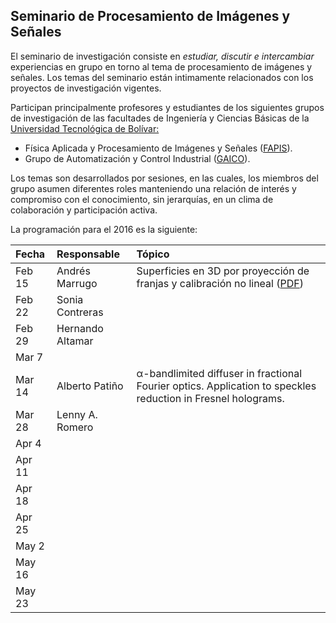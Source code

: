 
## Seminario de Procesamiento de Imágenes y Señales

El seminario de investigación consiste en *estudiar, discutir e intercambiar* experiencias en grupo en torno al tema de procesamiento de imágenes y señales. Los temas del seminario están intimamente relacionados con los proyectos de investigación vigentes. 

Participan principalmente profesores y estudiantes de los siguientes grupos de investigación de las facultades de Ingeniería y Ciencias Básicas de la [Universidad Tecnológica de Bolívar:](http://www.unitecnologica.edu.co/ "Universidad Tecnológica de Bolívar | Una institución con vocación empresarial e internacional")

- Física Aplicada y Procesamiento de Imágenes y Señales ([FAPIS](http://scienti.colciencias.gov.co:8080/gruplac/jsp/visualiza/visualizagr.jsp?nro=00000000012959 "GrupLAC - Plataforma SCienTI - Colombia")).
- Grupo de Automatización y Control Industrial ([GAICO](http://scienti.colciencias.gov.co:8080/gruplac/jsp/visualiza/visualizagr.jsp?nro=00000000003446 "GrupLAC - Plataforma SCienTI - Colombia")).

Los temas son desarrollados por sesiones, en las cuales, los miembros del grupo asumen diferentes roles manteniendo una relación de interés y compromiso con el conocimiento, sin jerarquías, en un clima de colaboración y participación activa.

La programación para el 2016 es la siguiente:


| Fecha  | Responsable      | Tópico                                                                                                       |  
| :----- | :--------------- | :----------------------------------------------------------------------------------------------------------- |  
| Feb 15 | Andrés Marrugo   | Superficies en 3D por proyección de franjas y calibración no lineal ([PDF][1])                               |  
| Feb 22 | Sonia Contreras  |                                                                                                              |  
| Feb 29 | Hernando Altamar |                                                                                                              |  
| Mar 7  |                  |                                                                                                              |  
| Mar 14 | Alberto Patiño   | α-bandlimited diffuser in fractional Fourier optics. Application to speckles reduction in Fresnel holograms. |  
| Mar 28 | Lenny A. Romero  |                                                                                                              |  
| Apr 4  |                  |                                                                                                              |  
| Apr 11 |                  |                                                                                                              |  
| Apr 18 |                  |                                                                                                              |  
| Apr 25 |                  |                                                                                                              |  
| May 2  |                  |                                                                                                              |  
| May 16 |                  |                                                                                                              |  
| May 23 |                  |                                                                                                              |  


[1]: papers/Juan_E_Ortuno_2009.pdf






